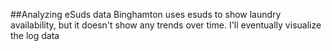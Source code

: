 ##Analyzing eSuds data
Binghamton uses esuds to show laundry availability, but it doesn't show any trends over time. I'll eventually visualize the log data
